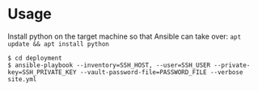 # Usage

Install python on the target machine so that Ansible can take over: `apt update && apt install python`

    $ cd deployment
    $ ansible-playbook --inventory=SSH_HOST, --user=SSH_USER --private-key=SSH_PRIVATE_KEY --vault-password-file=PASSWORD_FILE --verbose site.yml
